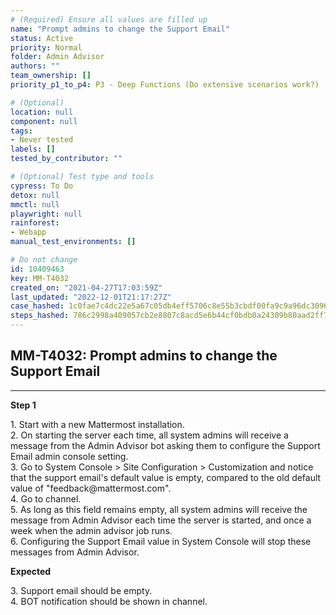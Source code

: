 ```yaml
---
# (Required) Ensure all values are filled up
name: "Prompt admins to change the Support Email"
status: Active
priority: Normal
folder: Admin Advisor
authors: ""
team_ownership: []
priority_p1_to_p4: P3 - Deep Functions (Do extensive scenarios work?)

# (Optional)
location: null
component: null
tags: 
- Never tested
labels: []
tested_by_contributor: ""

# (Optional) Test type and tools
cypress: To Do
detox: null
mmctl: null
playwright: null
rainforest: 
- Webapp
manual_test_environments: []

# Do not change
id: 10409463
key: MM-T4032
created_on: "2021-04-27T17:03:59Z"
last_updated: "2022-12-01T21:17:27Z"
case_hashed: 1c0fae7c4dc22e5a67c05db4eff5706c8e55b3cbdf00fa9c9a96dc30963faed0edc5c0e8a40439d108d4779006d71dc0
steps_hashed: 786c2998a409057cb2e8807c8acd5e6b44cf0bdb0a24309b80aad2ff71b32c40a22d7cf0fe6b63636cb9236f2f1b936d
---
```


<!-- (Auto-generated) Based on frontmatter's "key" and "name" -->

## MM-T4032: Prompt admins to change the Support Email

---

**Step 1**

1\. Start with a new Mattermost installation.\
2\. On starting the server each time, all system admins will receive a message from the Admin Advisor bot asking them to configure the Support Email admin console setting.\
3\. Go to System Console > Site Configuration > Customization and notice that the support email's default value is empty, compared to the old default value of "feedback\@mattermost.com".\
4\. Go to channel.\
5\. As long as this field remains empty, all system admins will receive the message from Admin Advisor each time the server is started, and once a week when the admin advisor job runs.\
6\. Configuring the Support Email value in System Console will stop these messages from Admin Advisor.

**Expected**

3\. Support email should be empty.\
4\. BOT notification should be shown in channel.
